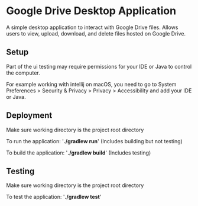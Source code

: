 # Google Drive Desktop Application

A simple desktop application to interact with Google Drive files. Allows users to view, upload, download, and delete 
files hosted on Google Drive. 

## Setup
Part of the ui testing may require permissions for your IDE or Java to control the computer. 

For example working with intellij on macOS, you need to go to System Preferences > Security & Privacy > Privacy > Accessibility 
and add your IDE or Java. 

## Deployment
Make sure working directory is the project root directory

To run the application: '**./gradlew run**' (Includes building but not testing)

To build the application: '**./gradlew build**' (Includes testing)

## Testing
Make sure working directory is the project root directory

To test the application: '**./gradlew test**'
